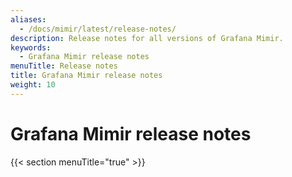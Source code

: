 ```yaml
---
aliases:
  - /docs/mimir/latest/release-notes/
description: Release notes for all versions of Grafana Mimir.
keywords:
  - Grafana Mimir release notes
menuTitle: Release notes
title: Grafana Mimir release notes
weight: 10
---
```


# Grafana Mimir release notes

{{< section menuTitle="true" >}}
